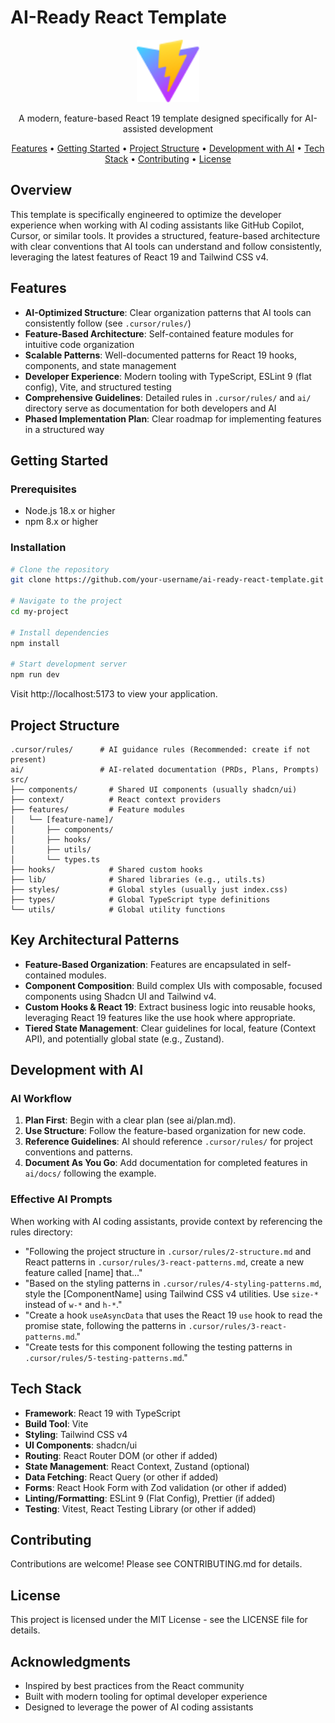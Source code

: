 # AI-Ready React Template

<p align="center">
  <img src="public/vite.svg" alt="AI-Ready React Template" width="100" />
</p>

<p align="center">
  A modern, feature-based React 19 template designed specifically for AI-assisted development
</p>

<p align="center">
  <a href="#features">Features</a> •
  <a href="#getting-started">Getting Started</a> •
  <a href="#project-structure">Project Structure</a> •
  <a href="#development-with-ai">Development with AI</a> •
  <a href="#tech-stack">Tech Stack</a> •
  <a href="#contributing">Contributing</a> •
  <a href="#license">License</a>
</p>

## Overview

This template is specifically engineered to optimize the developer experience when working with AI coding assistants like GitHub Copilot, Cursor, or similar tools. It provides a structured, feature-based architecture with clear conventions that AI tools can understand and follow consistently, leveraging the latest features of React 19 and Tailwind CSS v4.



## Features

- **AI-Optimized Structure**: Clear organization patterns that AI tools can consistently follow (see `.cursor/rules/`)
- **Feature-Based Architecture**: Self-contained feature modules for intuitive code organization
- **Scalable Patterns**: Well-documented patterns for React 19 hooks, components, and state management
- **Developer Experience**: Modern tooling with TypeScript, ESLint 9 (flat config), Vite, and structured testing
- **Comprehensive Guidelines**: Detailed rules in `.cursor/rules/` and `ai/` directory serve as documentation for both developers and AI
- **Phased Implementation Plan**: Clear roadmap for implementing features in a structured way

## Getting Started

### Prerequisites

- Node.js 18.x or higher
- npm 8.x or higher

### Installation

```bash
# Clone the repository
git clone https://github.com/your-username/ai-ready-react-template.git my-project

# Navigate to the project
cd my-project

# Install dependencies
npm install

# Start development server
npm run dev
```

Visit http://localhost:5173 to view your application.

## Project Structure

```
.cursor/rules/      # AI guidance rules (Recommended: create if not present)
ai/                 # AI-related documentation (PRDs, Plans, Prompts)
src/
├── components/       # Shared UI components (usually shadcn/ui)
├── context/          # React context providers
├── features/         # Feature modules
│   └── [feature-name]/
│       ├── components/
│       ├── hooks/
│       ├── utils/
│       └── types.ts
├── hooks/            # Shared custom hooks
├── lib/              # Shared libraries (e.g., utils.ts)
├── styles/           # Global styles (usually just index.css)
├── types/            # Global TypeScript type definitions
└── utils/            # Global utility functions
```

## Key Architectural Patterns

- **Feature-Based Organization**: Features are encapsulated in self-contained modules.
- **Component Composition**: Build complex UIs with composable, focused components using Shadcn UI and Tailwind v4.
- **Custom Hooks & React 19**: Extract business logic into reusable hooks, leveraging React 19 features like the use hook where appropriate.
- **Tiered State Management**: Clear guidelines for local, feature (Context API), and potentially global state (e.g., Zustand).

## Development with AI

### AI Workflow

1. **Plan First**: Begin with a clear plan (see ai/plan.md).
2. **Use Structure**: Follow the feature-based organization for new code.
3. **Reference Guidelines**: AI should reference `.cursor/rules/` for project conventions and patterns.
4. **Document As You Go**: Add documentation for completed features in `ai/docs/` following the example.

### Effective AI Prompts

When working with AI coding assistants, provide context by referencing the rules directory:

- "Following the project structure in `.cursor/rules/2-structure.md` and React patterns in `.cursor/rules/3-react-patterns.md`, create a new feature called [name] that..."
- "Based on the styling patterns in `.cursor/rules/4-styling-patterns.md`, style the [ComponentName] using Tailwind CSS v4 utilities. Use `size-*` instead of `w-*` and `h-*`."
- "Create a hook `useAsyncData` that uses the React 19 `use` hook to read the promise state, following the patterns in `.cursor/rules/3-react-patterns.md`."
- "Create tests for this component following the testing patterns in `.cursor/rules/5-testing-patterns.md`."

## Tech Stack

- **Framework**: React 19 with TypeScript
- **Build Tool**: Vite
- **Styling**: Tailwind CSS v4
- **UI Components**: shadcn/ui
- **Routing**: React Router DOM (or other if added)
- **State Management**: React Context, Zustand (optional)
- **Data Fetching**: React Query (or other if added)
- **Forms**: React Hook Form with Zod validation (or other if added)
- **Linting/Formatting**: ESLint 9 (Flat Config), Prettier (if added)
- **Testing**: Vitest, React Testing Library (or other if added)

## Contributing

Contributions are welcome! Please see CONTRIBUTING.md for details.

## License

This project is licensed under the MIT License - see the LICENSE file for details.

## Acknowledgments

- Inspired by best practices from the React community
- Built with modern tooling for optimal developer experience
- Designed to leverage the power of AI coding assistants